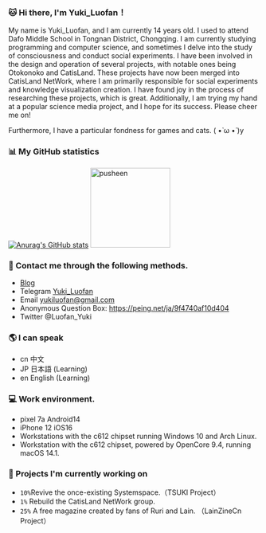 ### 🐱 Hi there, I'm Yuki_Luofan！

My name is Yuki_Luofan, and I am currently 14 years old. I used to attend Dafo Middle School in Tongnan District, Chongqing. I am currently studying programming and computer science, and sometimes I delve into the study of consciousness and conduct social experiments. I have been involved in the design and operation of several projects, with notable ones being Otokonoko and CatisLand. These projects have now been merged into CatisLand NetWork, where I am primarily responsible for social experiments and knowledge visualization creation. I have found joy in the process of researching these projects, which is great. Additionally, I am trying my hand at a popular science media project, and I hope for its success. Please cheer me on!

Furthermore, I have a particular fondness for games and cats. ( •̀ ω •́ )y

### 📊 My GitHub statistics <!--{ collapseSection() }-->

[![Anurag's GitHub stats](https://github-readme-stats.vercel.app/api?username=Yuki-Luofan)](https://github.com/Yuki-Luofan/github-readme-stats)
<img src="https://user-images.githubusercontent.com/22280294/179611382-5704fe4f-ef8c-40f2-b868-5921cfb56da6.png" alt="pusheen" height="160px">

### 🥰 Contact me through the following methods. <!--{ collapseSection() }-->

* [Blog](shirleymtf.top) 
* Telegram [Yuki_Luofan](https://t.me/Tsukidebug)
* Email yukiluofan@gmail.com
* Anonymous Question Box: https://peing.net/ja/9f4740af10d404
* Twitter @Luofan_Yuki
  
### 🌎 I can speak <!--{ collapseSection() }-->

* cn 中文
* JP 日本語 (Learning)
* en English (Learning)

### 💻 Work environment.

* pixel 7a Android14
* iPhone 12 iOS16
* Workstations with the c612 chipset running Windows 10 and Arch Linux.
* Workstation with the c612 chipset, powered by OpenCore 9.4, running macOS 14.1.

### 🌱 Projects I'm currently working on <!--{ collapseSection() }-->

* `10%`Revive the once-existing Systemspace.（TSUKI Project）
* `1%` Rebuild the CatisLand NetWork group.
* `25%` A free magazine created by fans of Ruri and Lain. （LainZineCn Project）
